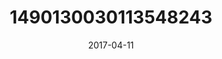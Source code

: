 ---
title: "1490130030113548243"
image: "2017-04-11 06.49.23 1490130030113548243_46248401"
date: "2017-04-11"
type: "photo"
---